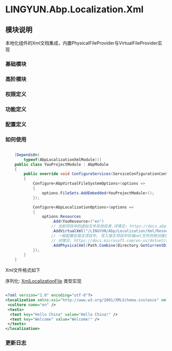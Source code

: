 # LINGYUN.Abp.Localization.Xml

## 模块说明

本地化组件的Xml文档集成，内置PhysicalFileProvider与VirtualFileProvider实现  

### 基础模块  

### 高阶模块  

### 权限定义  

### 功能定义  

### 配置定义  

### 如何使用


```csharp

    [DependsOn(
        typeof(AbpLocalizationXmlModule))]
    public class YouProjectModule : AbpModule
    {
        public override void ConfigureServices(ServiceConfigurationContext context)
        {
            Configure<AbpVirtualFileSystemOptions>(options =>
            {
                options.FileSets.AddEmbedded<YouProjectModule>();
            });

            Configure<AbpLocalizationOptions>(options =>
            {
                options.Resources
                    .Add<YouResource>("en")
                    // 当前项目中的虚拟文件系统目录,详情见: https://docs.abp.io/en/abp/latest/Virtual-File-System
                    .AddVirtualXml("/LINGYUN/Abp/Localization/Xml/Resources")
                    // 一般配置在宿主项目中, 写入宿主项目中存储xml文件的绝对路径(受PhysicalFileProvider的限制)
                    // 详情见: https://docs.microsoft.com/en-us/dotnet/api/microsoft.extensions.fileproviders.physicalfileprovider?view=dotnet-plat-ext-5.0
                    .AddPhysicalXml(Path.Combine(Directory.GetCurrentDirectory(), "Resources"));
            });
        }
    }

```
Xml文件格式如下  

序列化: [XmlLocalizationFile](./LINGYUN/Abp/Localization/Xml/XmlLocalizationFile.cs)  类型实现  

```xml

<?xml version="1.0" encoding="utf-8"?>
<localization xmlns:xsi="http://www.w3.org/2001/XMLSchema-instance" xmlns:xsd="http://www.w3.org/2001/XMLSchema">
 <culture name="en" />
 <texts>
  <text key="Hello China" value="Hello China!" />
  <text key="Welcome" value="Welcome!" />
 </texts>
</localization>

```

### 更新日志 

